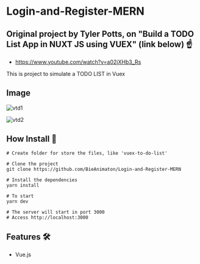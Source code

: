 # Login-and-Register-MERN

## Original project by Tyler Potts, on "Build a TODO List App in NUXT JS using VUEX" (link below) :point_up:
- https://www.youtube.com/watch?v=a02jXHb3_Rs

This is project to simulate a TODO LIST in Vuex

## Image
![vtd1](https://user-images.githubusercontent.com/52220244/149940246-ea8d6717-e674-4724-ba16-6ecd4ea9839f.JPG)

![vtd2](https://user-images.githubusercontent.com/52220244/149940250-1c9df5f8-d880-4f7e-a80d-35f17b186421.JPG)

## How Install :bookmark_tabs:
```
# Create folder for store the files, like 'vuex-to-do-list'

# Clone the project
git clone https://github.com/BieAnimaton/Login-and-Register-MERN

# Install the dependencies
yarn install

# To start
yarn dev

# The server will start in port 3000
# Access http://localhost:3000
```

## Features :hammer_and_wrench:
- Vue.js